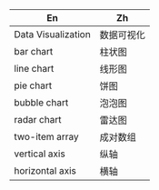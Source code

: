 En|Zh
---|---
Data Visualization|数据可视化
bar chart|柱状图
line chart|线形图
pie chart|饼图
bubble chart|泡泡图
radar chart|雷达图
two-item array|成对数组
vertical axis|纵轴
horizontal axis|横轴